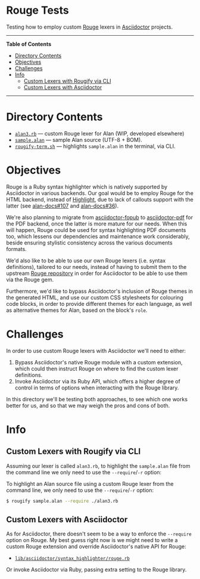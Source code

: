 # Rouge Tests

Testing how to employ custom [Rouge] lexers in [Asciidoctor] projects.


-----

**Table of Contents**

<!-- MarkdownTOC autolink="true" bracket="round" autoanchor="false" lowercase="only_ascii" uri_encoding="true" levels="1,2,3" -->

- [Directory Contents](#directory-contents)
- [Objectives](#objectives)
- [Challenges](#challenges)
- [Info](#info)
    - [Custom Lexers with Rougify via CLI](#custom-lexers-with-rougify-via-cli)
    - [Custom Lexers with Asciidoctor](#custom-lexers-with-asciidoctor)

<!-- /MarkdownTOC -->

-----

# Directory Contents


- [`alan3.rb`][alan3.rb] — custom Rouge lexer for Alan (WIP, developed elsewhere)
- [`sample.alan`][sample.alan] — sample Alan source (UTF-8 + BOM).
- [`rougify-term.sh`][rougify-term.sh] — highlights `sample.alan` in the terminal, via CLI.


# Objectives

Rouge is a Ruby syntax highlighter which is natively supported by Asciidoctor in various backends.
Our goal would be to employ Rouge for the HTML backend, instead of [Highlight], due to lack of callouts support with the latter (see [alan-docs#107] and [alan-docs#36]).

We're also planning to migrate from [asciidoctor-fopub] to [asciidoctor-pdf] for the PDF backend, once the latter is more mature for our needs.
When this will happen, Rouge could be used for syntax highlighting PDF documents too, which lessens our dependencies and maintenance work considerably, beside ensuring stylistic consistency across the various documents formats.

We'd also like to be able to use our own Rouge lexers (i.e. syntax definitions), tailored to our needs, instead of having to submit them to the upstream [Rouge repository] in order for Asciidoctor to be able to use them via the Rouge gem.

Furthermore, we'd like to bypass Asciidoctor's inclusion of Rouge themes in the generated HTML, and use our custom CSS stylesheets for colouring code blocks, in order to provide different themes for each language, as well as alternative themes for Alan, based on the block's `role`.

# Challenges

In order to use custom Rouge lexers with Asciidoctor we'll need to either:

1. Bypass Asciidoctor's native Rouge module with a custom extension, which could then instruct Rouge on where to find the custom lexer definitions.
2. Invoke Asciidoctor via its Ruby API, which offers a higher degree of control in terms of options when interacting with the Rouge library.

In this directory we'll be testing both approaches, to see which one works better for us, and so that we may weigh the pros and cons of both.


# Info

## Custom Lexers with Rougify via CLI

Assuming our lexer is called `alan3.rb`, to highlight the `sample.alan` file from the command line we only need to use the `--require`/`-r` option:

To highlight an Alan source file using a custom Rouge lexer from the command line, we only need to use the `--require`/`-r` option:

```bash
$ rougify sample.alan --require ./alan3.rb
```

## Custom Lexers with Asciidoctor

As for Asciidoctor, there doesn't seem to be a way to enforce the `--require` option on Rouge.
My best guess right now is we might need to write a custom Rouge extension and override Asciidoctor's native API for Rouge:

- [`lib/asciidoctor/syntax_highlighter/rouge.rb`][rouge.rb]

Or invoke Asciidoctor via Ruby, passing extra setting to the Rouge library.

<!-----------------------------------------------------------------------------
                               REFERENCE LINKS
------------------------------------------------------------------------------>

[Rouge]: http://rouge.jneen.net "Rouge website"
[Rouge repository]: https://github.com/rouge-ruby/rouge "Rouge repository on GitHub"

<!-- Asciidoctor -->

[Asciidoctor]: https://asciidoctor.org "Asciidoctor website"

[rouge.rb]: https://github.com/asciidoctor/asciidoctor/blob/master/lib/asciidoctor/syntax_highlighter/rouge.rb

<!-- 3rd Party tools -->

[asciidoctor-fopub]: https://github.com/asciidoctor/asciidoctor-fopub
[asciidoctor-pdf]: https://github.com/asciidoctor/asciidoctor-pdf
[Highlight]: http://www.andre-simon.de "Highlight website"

<!-- project files and folders -->

[alan3.rb]: ./alan3.rb "View source file"
[rougify-term.sh]: ./rougify-term.sh "View source file"
[sample.alan]: ./sample.alan "View source file"

<!-- Issues -->

[alan-docs#107]: https://github.com/alan-if/alan-docs/issues/107
[alan-docs#36]: https://github.com/alan-if/alan-docs/issues/36

<!-- EOF -->

